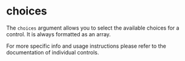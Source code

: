 # choices

The `choices` argument allows you to select the available choices for a control.
It is always formatted as an array.

For more specific info and usage instructions please refer to the documentation of individual controls.
